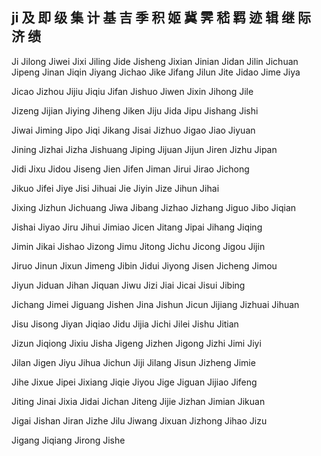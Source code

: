 ji  及 即 级 集 计 基 吉 季 积 姬 冀 霁 嵇 羁 迹 辑 继 际 济 绩
---

Ji Jilong Jiwei Jixi Jiling Jide Jisheng Jixian Jinian Jidan Jilin Jichuan Jipeng Jinan Jiqin Jiyang Jichao Jike Jifang 
Jilun Jite Jidao Jime Jiya

Jicao Jizhou Jijiu Jiqiu Jifan Jishuo Jiwen Jixin Jihong Jile

Jizeng Jijian Jiying Jiheng Jiken Jiju Jida Jipu Jishang Jishi

Jiwai Jiming Jipo Jiqi Jikang Jisai Jizhuo Jigao Jiao Jiyuan

Jining Jizhai Jizha Jishuang Jiping Jijuan Jijun Jiren Jizhu Jipan

Jidi Jixu Jidou Jiseng Jien Jifen Jiman Jirui Jirao Jichong

Jikuo Jifei Jiye Jisi Jihuai Jie Jiyin Jize Jihun Jihai

Jixing Jizhun Jichuang Jiwa Jibang Jizhao Jizhang Jiguo Jibo   Jiqian

Jishai Jiyao Jiru Jihui Jimiao Jicen Jitang Jipai Jihang Jiqing

Jimin Jikai Jishao Jizong Jimu Jitong Jichu Jicong Jigou Jijin

Jiruo Jinun Jixun Jimeng Jibin Jidui Jiyong Jisen Jicheng Jimou

Jiyun Jiduan Jihan Jiquan Jiwu Jizi Jiai Jicai Jisui Jibing

Jichang Jimei Jiguang Jishen Jina Jishun Jicun Jijiang Jizhuai Jihuan

Jisu Jisong Jiyan Jiqiao Jidu Jijia Jichi Jilei Jishu Jitian

Jizun Jiqiong Jixiu Jisha Jigeng Jizhen Jigong Jizhi Jimi Jiyi

Jilan Jigen Jiyu Jihua Jichun Jiji Jilang Jisun Jizheng Jimie

Jihe Jixue Jipei Jixiang Jiqie Jiyou Jige Jiguan Jijiao Jifeng

Jiting Jinai Jixia Jidai Jichan Jiteng Jijie Jizhan Jimian Jikuan

Jigai Jishan Jiran Jizhe Jilu Jiwang Jixuan Jizhong Jihao Jizu

Jigang Jiqiang Jirong Jishe 

